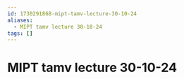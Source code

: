 ```yaml
---
id: 1730291868-mipt-tamv-lecture-30-10-24
aliases:
  - MIPT tamv lecture 30-10-24
tags: []
---
```


# MIPT tamv lecture 30-10-24

